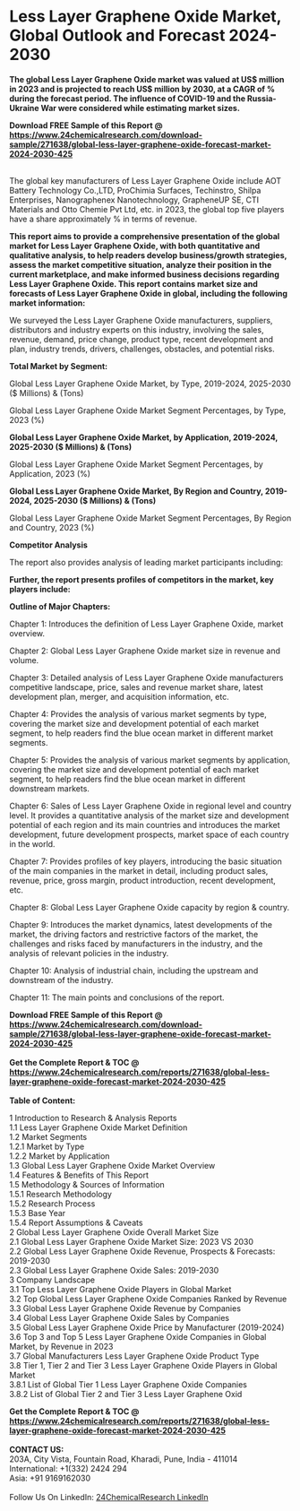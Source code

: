 <h1>Less Layer Graphene Oxide Market, Global Outlook and Forecast 2024-2030</h1><p><strong>The global Less Layer Graphene Oxide market was valued at US$ million in 2023 and is projected to reach US$ million by 2030, at a CAGR of % during the forecast period. The influence of COVID-19 and the Russia-Ukraine War were considered while estimating market sizes.</strong></p><p>
</p><p></p><div><b>Download FREE Sample of this Report @ 
            <a href="https://www.24chemicalresearch.com/download-sample/271638/global-less-layer-graphene-oxide-forecast-market-2024-2030-425">
            https://www.24chemicalresearch.com/download-sample/271638/global-less-layer-graphene-oxide-forecast-market-2024-2030-425</a></b></div><br><p>
The global key manufacturers of Less Layer Graphene Oxide include AOT Battery Technology Co.,LTD, ProChimia Surfaces, Techinstro, Shilpa Enterprises, Nanographenex Nanotechnology, GrapheneUP SE, CTI Materials and Otto Chemie Pvt Ltd, etc. in 2023, the global top five players have a share approximately % in terms of revenue.</p><p>
<strong>This report aims to provide a comprehensive presentation of the global market for Less Layer Graphene Oxide, with both quantitative and qualitative analysis, to help readers develop business/growth strategies, assess the market competitive situation, analyze their position in the current marketplace, and make informed business decisions regarding Less Layer Graphene Oxide. This report contains market size and forecasts of Less Layer Graphene Oxide in global, including the following market information:</strong></p><p>
</p><p>
</p><p>We surveyed the Less Layer Graphene Oxide manufacturers, suppliers, distributors and industry experts on this industry, involving the sales, revenue, demand, price change, product type, recent development and plan, industry trends, drivers, challenges, obstacles, and potential risks.</p><p>
<strong>Total Market by Segment:</strong></p><p>
Global Less Layer Graphene Oxide Market, by Type, 2019-2024, 2025-2030 ($ Millions) &amp; (Tons)</p><p>
Global Less Layer Graphene Oxide Market Segment Percentages, by Type, 2023 (%)</p><p>
</p><p>
</p><p><strong>Global Less Layer Graphene Oxide Market, by Application, 2019-2024, 2025-2030 ($ Millions) &amp; (Tons)</strong></p><p>
Global Less Layer Graphene Oxide Market Segment Percentages, by Application, 2023 (%)</p><p>
</p><p>
</p><p><strong>Global Less Layer Graphene Oxide Market, By Region and Country, 2019-2024, 2025-2030 ($ Millions) &amp; (Tons)</strong></p><p>
Global Less Layer Graphene Oxide Market Segment Percentages, By Region and Country, 2023 (%)</p><p>
</p><p>
</p><p><strong>Competitor Analysis</strong></p><p>
The report also provides analysis of leading market participants including:</p><p>
</p><p>
</p><p><strong>Further, the report presents profiles of competitors in the market, key players include:</strong></p><p>
</p><p>
</p><p><strong>Outline of Major Chapters:</strong></p><p>
Chapter 1: Introduces the definition of Less Layer Graphene Oxide, market overview.</p><p>
Chapter 2: Global Less Layer Graphene Oxide market size in revenue and volume.</p><p>
Chapter 3: Detailed analysis of Less Layer Graphene Oxide manufacturers competitive landscape, price, sales and revenue market share, latest development plan, merger, and acquisition information, etc.</p><p>
Chapter 4: Provides the analysis of various market segments by type, covering the market size and development potential of each market segment, to help readers find the blue ocean market in different market segments.</p><p>
Chapter 5: Provides the analysis of various market segments by application, covering the market size and development potential of each market segment, to help readers find the blue ocean market in different downstream markets.</p><p>
Chapter 6: Sales of Less Layer Graphene Oxide in regional level and country level. It provides a quantitative analysis of the market size and development potential of each region and its main countries and introduces the market development, future development prospects, market space of each country in the world.</p><p>
Chapter 7: Provides profiles of key players, introducing the basic situation of the main companies in the market in detail, including product sales, revenue, price, gross margin, product introduction, recent development, etc.</p><p>
Chapter 8: Global Less Layer Graphene Oxide capacity by region &amp; country.</p><p>
Chapter 9: Introduces the market dynamics, latest developments of the market, the driving factors and restrictive factors of the market, the challenges and risks faced by manufacturers in the industry, and the analysis of relevant policies in the industry.</p><p>
Chapter 10: Analysis of industrial chain, including the upstream and downstream of the industry.</p><p>
Chapter 11: The main points and conclusions of the report.</p><div><b>Download FREE Sample of this Report @ 
            <a href="https://www.24chemicalresearch.com/download-sample/271638/global-less-layer-graphene-oxide-forecast-market-2024-2030-425">
            https://www.24chemicalresearch.com/download-sample/271638/global-less-layer-graphene-oxide-forecast-market-2024-2030-425</a></b></div><br><div><b>Get the Complete Report & TOC @ 
            <a href="https://www.24chemicalresearch.com/reports/271638/global-less-layer-graphene-oxide-forecast-market-2024-2030-425">
            https://www.24chemicalresearch.com/reports/271638/global-less-layer-graphene-oxide-forecast-market-2024-2030-425</a></b></div><br>
            <b>Table of Content:</b><p>1 Introduction to Research & Analysis Reports<br />
    1.1 Less Layer Graphene Oxide Market Definition<br />
    1.2 Market Segments<br />
        1.2.1 Market by Type<br />
        1.2.2 Market by Application<br />
    1.3 Global Less Layer Graphene Oxide Market Overview<br />
    1.4 Features & Benefits of This Report<br />
    1.5 Methodology & Sources of Information<br />
        1.5.1 Research Methodology<br />
        1.5.2 Research Process<br />
        1.5.3 Base Year<br />
        1.5.4 Report Assumptions & Caveats<br />
2 Global Less Layer Graphene Oxide Overall Market Size<br />
    2.1 Global Less Layer Graphene Oxide Market Size: 2023 VS 2030<br />
    2.2 Global Less Layer Graphene Oxide Revenue, Prospects & Forecasts: 2019-2030<br />
    2.3 Global Less Layer Graphene Oxide Sales: 2019-2030<br />
3 Company Landscape<br />
    3.1 Top Less Layer Graphene Oxide Players in Global Market<br />
    3.2 Top Global Less Layer Graphene Oxide Companies Ranked by Revenue<br />
    3.3 Global Less Layer Graphene Oxide Revenue by Companies<br />
    3.4 Global Less Layer Graphene Oxide Sales by Companies<br />
    3.5 Global Less Layer Graphene Oxide Price by Manufacturer (2019-2024)<br />
    3.6 Top 3 and Top 5 Less Layer Graphene Oxide Companies in Global Market, by Revenue in 2023<br />
    3.7 Global Manufacturers Less Layer Graphene Oxide Product Type<br />
    3.8 Tier 1, Tier 2 and Tier 3 Less Layer Graphene Oxide Players in Global Market<br />
        3.8.1 List of Global Tier 1 Less Layer Graphene Oxide Companies<br />
        3.8.2 List of Global Tier 2 and Tier 3 Less Layer Graphene Oxid</p><div><b>Get the Complete Report & TOC @ 
            <a href="https://www.24chemicalresearch.com/reports/271638/global-less-layer-graphene-oxide-forecast-market-2024-2030-425">
            https://www.24chemicalresearch.com/reports/271638/global-less-layer-graphene-oxide-forecast-market-2024-2030-425</a></b></div><br><b>CONTACT US:</b><br>
            203A, City Vista, Fountain Road, Kharadi, Pune, India - 411014<br>
            International: +1(332) 2424 294<br>
            Asia: +91 9169162030 <br><br>
            Follow Us On LinkedIn: <a href="https://www.linkedin.com/company/24chemicalresearch/">24ChemicalResearch LinkedIn</a>